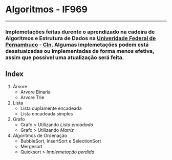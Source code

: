 # Algoritmos - IF969
--- 
### Implemetações feitas durente o aprendizado na cadeira de Algoritmos e Estrutura de Dados na [Univeridade Federal de Pernambuco](https://www.ufpe.br/) - [CIn](https://www2.cin.ufpe.br/site/index.php). Algumas implemetações podem está desatuaizadas ou implementadas de forma menos efetiva, assim que possivel uma atualização será feita. 


## Index 
1. Árvore 
    * Arvore Binaria 
    * Arvore Trie
2. Lista 
    - Lista duplamente encadeada
    - Lista encadeada simples
3. Grafo 
    - Grafo > Utilizando _Lista encadada_
    - Grafo > Utilizando _Matriz_
4. Algoritmos de Ordenação
    - BubbleSort, InsertSort e SelectionSort
    - Mergesort
    - Quicksort > _Implemetação perdida_ 